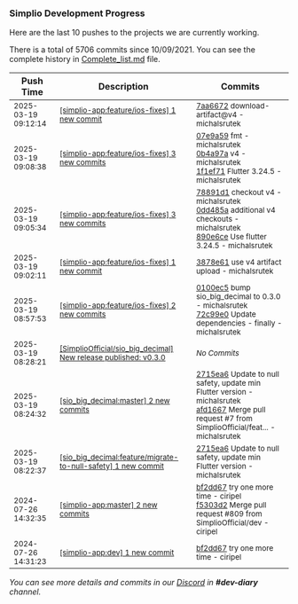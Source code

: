 
### Simplio Development Progress

Here are the last 10 pushes to the projects we are currently working.

There is a total of 5706 commits since 10/09/2021. You can see the complete history in
 [Complete_list.md](Complete_list.md) file.

| Push Time | Description | Commits |
| --- | --- | --- |
| <sub>2025-03-19 09:12:14</sub> | <sub>[[simplio-app:feature/ios-fixes] 1 new commit](https://github.com/SimplioOfficial/simplio-app/commit/7aa667289a20fb186874b41fcc049a7c26eec58e)</sub> | <sub>[7aa6672](https://github.com/SimplioOfficial/simplio-app/commit/7aa667289a20fb186874b41fcc049a7c26eec58e) download-artifact@v4 - michalsrutek</sub> |
| <sub>2025-03-19 09:08:38</sub> | <sub>[[simplio-app:feature/ios-fixes] 3 new commits](https://github.com/SimplioOfficial/simplio-app/compare/890e6ce94b72...1f1ef713111d)</sub> | <sub>[07e9a59](https://github.com/SimplioOfficial/simplio-app/commit/07e9a598cd010efb0253dd601261bcc5cd84d0a2) fmt - michalsrutek<br>[0b4a97a](https://github.com/SimplioOfficial/simplio-app/commit/0b4a97a51912834ab88fa377dbaf69871aca35aa) v4 - michalsrutek<br>[1f1ef71](https://github.com/SimplioOfficial/simplio-app/commit/1f1ef713111d6aed64897046a101b8c06843923a) Flutter 3.24.5 - michalsrutek</sub> |
| <sub>2025-03-19 09:05:34</sub> | <sub>[[simplio-app:feature/ios-fixes] 3 new commits](https://github.com/SimplioOfficial/simplio-app/compare/3878e616ead4...890e6ce94b72)</sub> | <sub>[78891d1](https://github.com/SimplioOfficial/simplio-app/commit/78891d1919bccb185d06c7133fa5795b3b64b50c) checkout v4 - michalsrutek<br>[0dd485a](https://github.com/SimplioOfficial/simplio-app/commit/0dd485ad643908fe4f543915ccfe467fed149ecd) additional v4 checkouts - michalsrutek<br>[890e6ce](https://github.com/SimplioOfficial/simplio-app/commit/890e6ce94b72857a650f3dd84598fb7fb8332a33) Use flutter 3.24.5 - michalsrutek</sub> |
| <sub>2025-03-19 09:02:11</sub> | <sub>[[simplio-app:feature/ios-fixes] 1 new commit](https://github.com/SimplioOfficial/simplio-app/commit/3878e616ead4c4fc8b429b003af026ff620f1db6)</sub> | <sub>[3878e61](https://github.com/SimplioOfficial/simplio-app/commit/3878e616ead4c4fc8b429b003af026ff620f1db6) use v4 artifact upload - michalsrutek</sub> |
| <sub>2025-03-19 08:57:53</sub> | <sub>[[simplio-app:feature/ios-fixes] 2 new commits](https://github.com/SimplioOfficial/simplio-app/compare/0100ec5168e8^...72c99e056874)</sub> | <sub>[0100ec5](https://github.com/SimplioOfficial/simplio-app/commit/0100ec5168e8df142b6eecbada4699dd19fe1f72) bump sio_big_decimal to 0.3.0 - michalsrutek<br>[72c99e0](https://github.com/SimplioOfficial/simplio-app/commit/72c99e056874af39c99c59c8441d77afb9bea9a5) Update dependencies - finally - michalsrutek</sub> |
| <sub>2025-03-19 08:28:21</sub> | <sub>[[SimplioOfficial/sio_big_decimal] New release published: v0.3.0](https://github.com/SimplioOfficial/sio_big_decimal/releases/tag/v0.3.0)</sub> | <sub>_No Commits_</sub> |
| <sub>2025-03-19 08:24:32</sub> | <sub>[[sio_big_decimal:master] 2 new commits](https://github.com/SimplioOfficial/sio_big_decimal/compare/b1c1100563dc...afd166722ac1)</sub> | <sub>[2715ea6](https://github.com/SimplioOfficial/sio_big_decimal/commit/2715ea65e35dd79ea4eaa23bf89f258a975cc2cd) Update to null safety, update min Flutter version - michalsrutek<br>[afd1667](https://github.com/SimplioOfficial/sio_big_decimal/commit/afd166722ac13f64f213460c9d642cf222232c67) Merge pull request #7 from SimplioOfficial/feat... - michalsrutek</sub> |
| <sub>2025-03-19 08:22:37</sub> | <sub>[[sio_big_decimal:feature/migrate-to-null-safety] 1 new commit](https://github.com/SimplioOfficial/sio_big_decimal/commit/2715ea65e35dd79ea4eaa23bf89f258a975cc2cd)</sub> | <sub>[2715ea6](https://github.com/SimplioOfficial/sio_big_decimal/commit/2715ea65e35dd79ea4eaa23bf89f258a975cc2cd) Update to null safety, update min Flutter version - michalsrutek</sub> |
| <sub>2024-07-26 14:32:35</sub> | <sub>[[simplio-app:master] 2 new commits](https://github.com/SimplioOfficial/simplio-app/compare/b06ff28b4043...f5303d2464d5)</sub> | <sub>[bf2dd67](https://github.com/SimplioOfficial/simplio-app/commit/bf2dd67d5a9f28eeeefc49150d9920ee78d51283) try one more time - ciripel<br>[f5303d2](https://github.com/SimplioOfficial/simplio-app/commit/f5303d2464d5bb1599c3671b306571cf13de09db) Merge pull request #809 from SimplioOfficial/dev - ciripel</sub> |
| <sub>2024-07-26 14:31:23</sub> | <sub>[[simplio-app:dev] 1 new commit](https://github.com/SimplioOfficial/simplio-app/commit/bf2dd67d5a9f28eeeefc49150d9920ee78d51283)</sub> | <sub>[bf2dd67](https://github.com/SimplioOfficial/simplio-app/commit/bf2dd67d5a9f28eeeefc49150d9920ee78d51283) try one more time - ciripel</sub> |

_You can see more details and commits in our [Discord](https://discord.gg/aKhjuwZmdP) in **#dev-diary** channel._
